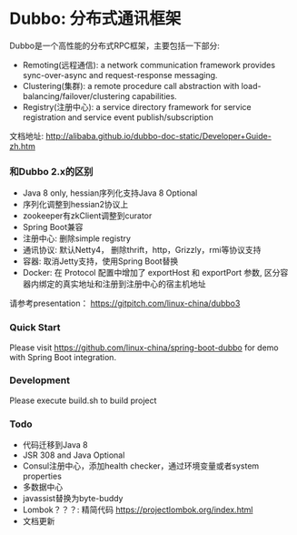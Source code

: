 Dubbo: 分布式通讯框架
======================================
Dubbo是一个高性能的分布式RPC框架，主要包括一下部分:

* Remoting(远程通信): a network communication framework provides sync-over-async and request-response messaging.
* Clustering(集群): a remote procedure call abstraction with load-balancing/failover/clustering capabilities.
* Registry(注册中心): a service directory framework for service registration and service event publish/subscription

文档地址: http://alibaba.github.io/dubbo-doc-static/Developer+Guide-zh.htm

### 和Dubbo 2.x的区别

* Java 8 only, hessian序列化支持Java 8 Optional
* 序列化调整到hessian2协议上
* zookeeper有zkClient调整到curator
* Spring Boot兼容
* 注册中心: 删除simple registry
* 通讯协议: 默认Netty4， 删除thrift，http，Grizzly，rmi等协议支持
* 容器: 取消Jetty支持，使用Spring Boot替换
* Docker: 在 Protocol 配置中增加了 exportHost 和 exportPort 参数, 区分容器内绑定的真实地址和注册到注册中心的宿主机地址

请参考presentation： https://gitpitch.com/linux-china/dubbo3

### Quick Start

Please visit https://github.com/linux-china/spring-boot-dubbo for demo with Spring Boot integration.

### Development

Please execute build.sh to build project

### Todo

* 代码迁移到Java 8
* JSR 308 and Java Optional
* Consul注册中心，添加health checker，通过环境变量或者system properties
* 多数据中心
* javassist替换为byte-buddy
* Lombok？？？: 精简代码 https://projectlombok.org/index.html
* 文档更新